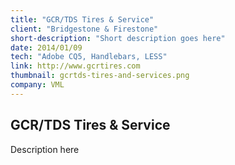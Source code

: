 ```yaml
---
title: "GCR/TDS Tires & Service"
client: "Bridgestone & Firestone"
short-description: "Short description goes here"
date: 2014/01/09
tech: "Adobe CQ5, Handlebars, LESS"
link: http://www.gcrtires.com
thumbnail: gcrtds-tires-and-services.png
company: VML
---
```


## GCR/TDS Tires & Service

Description here
